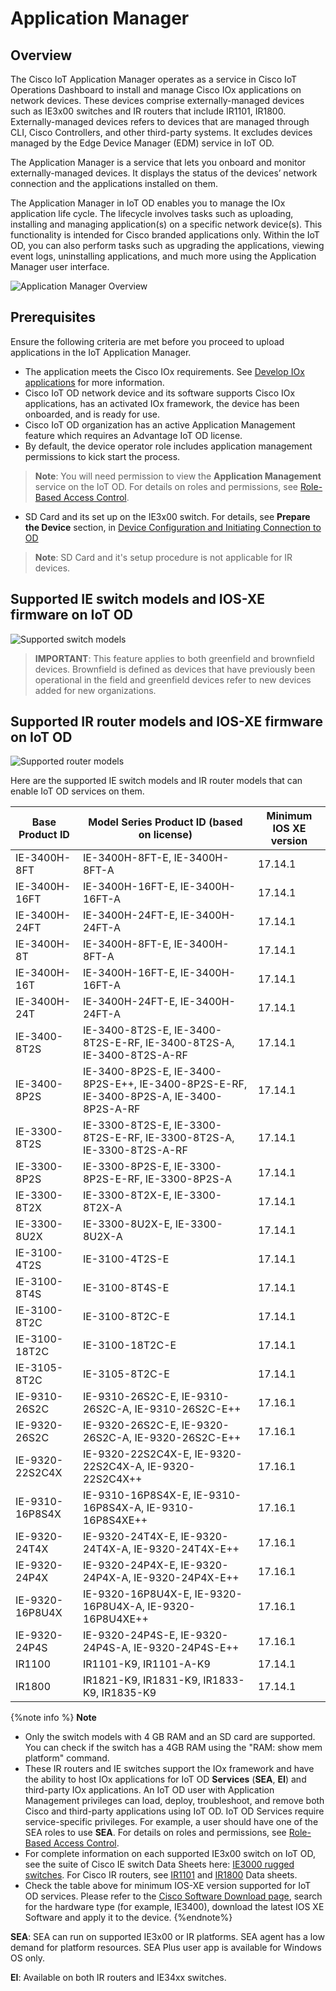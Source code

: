 # Application Manager

## Overview
The Cisco IoT Application Manager operates as a service in Cisco IoT Operations Dashboard to install and manage Cisco IOx applications on network devices. These devices comprise externally-managed devices such as IE3x00 switches and IR routers that include IR1101, IR1800. Externally-managed devices refers to devices that are managed through CLI, Cisco Controllers, and other third-party systems. It excludes devices managed by the Edge Device Manager (EDM) service in IoT OD.

The Application Manager is a service that lets you onboard and monitor externally-managed devices. It displays the status of the devices’ network connection and the applications installed on them.

The Application Manager in IoT OD enables you to manage the IOx application life cycle. The lifecycle involves tasks such as uploading, installing and managing application(s) on a specific network device(s). This functionality is intended for Cisco branded applications only. Within the IoT OD, you can also perform tasks such as upgrading the applications, viewing event logs, uninstalling applications, and much more using the Application Manager user interface. 

![Application Manager Overview](../graphics/app_mgr/app_mgr_overview_01.PNG)

## Prerequisites

Ensure the following criteria are met before you proceed to upload applications in the IoT Application Manager. 
* The application meets the Cisco IOx requirements. See [Develop IOx applications](https://developer.cisco.com/docs/iox/#!application-development-concepts) for more information.
* Cisco IoT OD network device and its software supports Cisco IOx applications, has an activated IOx framework, the device has been onboarded, and is ready for use.
* Cisco IoT OD organization has an active Application Management feature which requires an Advantage IoT OD license.
* By default, the device operator role includes application management permissions to kick start the process.
>**Note**: You will need permission to view the **Application Management** service on the IoT OD. For details on roles and permissions, see [Role-Based Access Control](../application_manager/role_based_access_control.md).

* SD Card and its set up on the IE3x00 switch. For details, see **Prepare the Device** section, in [Device Configuration and Initiating Connection to OD](../application_manager/device_config_initiate_conn_iotod.md)
>**Note**: SD Card and it's setup procedure is not applicable for IR devices.

## Supported IE switch models and IOS-XE firmware on IoT OD
![Supported switch models](/graphics/app_mgr/am_combined_ie_switches.jpg)

>**IMPORTANT**: This feature applies to both greenfield and brownfield devices. Brownfield is defined as devices that have previously been operational in the field and greenfield devices refer to new devices added for new organizations.

## Supported IR router models and IOS-XE firmware on IoT OD
![Supported router models](/graphics/app_mgr/IR1100_1800.png)

Here are the supported IE switch models and IR router models that can enable IoT OD services on them.

| Base Product ID | Model Series Product ID (based on license)                                             | Minimum IOS XE version |
| --------------- | -------------------------------------------------------------------------------------- | ---------------------- |
| IE-3400H-8FT    | IE-3400H-8FT-E, IE-3400H-8FT-A                                                         | 17.14.1                |
| IE-3400H-16FT   | IE-3400H-16FT-E, IE-3400H-16FT-A                                                       | 17.14.1                |
| IE-3400H-24FT   | IE-3400H-24FT-E, IE-3400H-24FT-A                                                       | 17.14.1                |
| IE-3400H-8T     | IE-3400H-8FT-E, IE-3400H-8FT-A                                                         | 17.14.1                |
| IE-3400H-16T    | IE-3400H-16FT-E, IE-3400H-16FT-A                                                       | 17.14.1                |
| IE-3400H-24T    | IE-3400H-24FT-E, IE-3400H-24FT-A                                                       | 17.14.1                |
| IE-3400-8T2S    | IE-3400-8T2S-E, IE-3400-8T2S-E-RF, IE-3400-8T2S-A, IE-3400-8T2S-A-RF                   | 17.14.1                |
| IE-3400-8P2S    | IE-3400-8P2S-E, IE-3400-8P2S-E++, IE-3400-8P2S-E-RF, IE-3400-8P2S-A, IE-3400-8P2S-A-RF | 17.14.1                |
| IE-3300-8T2S    | IE-3300-8T2S-E, IE-3300-8T2S-E-RF, IE-3300-8T2S-A, IE-3300-8T2S-A-RF                   | 17.14.1                |
| IE-3300-8P2S    | IE-3300-8P2S-E, IE-3300-8P2S-E-RF, IE-3300-8P2S-A                                      | 17.14.1                |
| IE-3300-8T2X    | IE-3300-8T2X-E, IE-3300-8T2X-A                                                         | 17.14.1                |
| IE-3300-8U2X    | IE-3300-8U2X-E, IE-3300-8U2X-A                                                         | 17.14.1                |
| IE-3100-4T2S    | IE-3100-4T2S-E                                                                         | 17.14.1                |
| IE-3100-8T4S    | IE-3100-8T4S-E                                                                         | 17.14.1                |
| IE-3100-8T2C    | IE-3100-8T2C-E                                                                         | 17.14.1                |
| IE-3100-18T2C   | IE-3100-18T2C-E                                                                        | 17.14.1                |
| IE-3105-8T2C    | IE-3105-8T2C-E                                                                         | 17.14.1                |
| IE-9310-26S2C   | IE-9310-26S2C-E, IE-9310-26S2C-A, IE-9310-26S2C-E++                                    | 17.16.1                |
| IE-9320-26S2C   | IE-9320-26S2C-E, IE-9320-26S2C-A, IE-9320-26S2C-E++                                    | 17.16.1                |
| IE-9320-22S2C4X | IE-9320-22S2C4X-E, IE-9320-22S2C4X-A, IE-9320-22S2C4X++                                | 17.16.1                |
| IE-9310-16P8S4X | IE-9310-16P8S4X-E, IE-9310-16P8S4X-A, IE-9310-16P8S4XE++                               | 17.16.1                |
| IE-9320-24T4X   | IE-9320-24T4X-E, IE-9320-24T4X-A, IE-9320-24T4X-E++                                    | 17.16.1                |
| IE-9320-24P4X   | IE-9320-24P4X-E, IE-9320-24P4X-A, IE-9320-24P4X-E++                                    | 17.16.1                |
| IE-9320-16P8U4X | IE-9320-16P8U4X-E, IE-9320-16P8U4X-A, IE-9320-16P8U4XE++                               | 17.16.1                |
| IE-9320-24P4S   | IE-9320-24P4S-E, IE-9320-24P4S-A, IE-9320-24P4S-E++                                    | 17.16.1                |
| IR1100          | IR1101-K9, IR1101-A-K9                                                                 | 17.14.1                |
| IR1800          | IR1821-K9, IR1831-K9, IR1833-K9, IR1835-K9                                             | 17.14.1                |


{%note info %}
**Note**
* Only the switch models with 4 GB RAM and an SD card are supported. You can check if the switch has a 4GB RAM using the "RAM: show mem platform" command. 
* These IR routers and IE switches support the IOx framework and have the ability to host IOx applications for IoT OD **Services** (**SEA**, **EI**) and third-party IOx applications. An IoT OD user with Application Management privileges can load, deploy, troubleshoot, and remove both Cisco and third-party applications using IoT OD. IoT OD Services require service-specific privileges. For example, a user should have one of the SEA roles to use **SEA**. For details on roles and permissions, see [Role-Based Access Control](../application_manager/role_based_access_control.md).
* For complete information on each supported IE3x00 switch on IoT OD, see the suite of Cisco IE switch Data Sheets here: [IE3000 rugged switches](https://www.cisco.com/c/en/us/products/switches/industrial-ethernet-switches/catalyst-IE3000-rugged-switches.html). For Cisco IR routers, see [IR1101](https://www.cisco.com/c/en/us/products/collateral/routers/1101-industrial-integrated-services-router/datasheet-c78-741709.html) and [IR1800](https://www.cisco.com/c/en/us/products/collateral/routers/catalyst-ir1800-rugged-series-routers/nb-06-cat-ir1800-rugged-ser-rout-ds-cte-en.html) Data sheets. 
* Check the table above for minimum IOS-XE version supported for IoT OD services. Please refer to the [Cisco Software Download page](https://software.cisco.com/download/home), search for the hardware type (for example, IE3400), download the latest IOS XE Software and apply it to the device.
{%endnote%}

**SEA**: SEA can run on supported IE3x00 or IR platforms.  SEA agent has a low demand for platform resources. SEA Plus user app is available for Windows OS only. 

**EI**:  Available on both IR routers and IE34xx switches.
